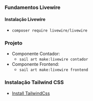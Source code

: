 ### Fundamentos Livewire

#### Instalação Livewire
* `composer require livewire/livewire`

### Projeto 
* Componente Contador:
  * `sail art make:livewire contador`
* Componente Frontend:
  * `sail art make:livewire frontend`

### Instalação Tailwind CSS
* [Install TailwindCss](https://jobstreinamentos.com.br/support/knowledgebase.php?article=3)



